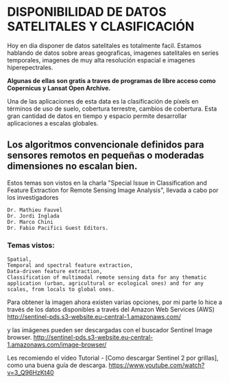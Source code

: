 # DISPONIBILIDAD DE DATOS SATELITALES Y CLASIFICACIÓN

Hoy en dia disponer de datos satelitales es totalmente facil.
Estamos hablando de datos sobre areas geograficas, imagenes satelitales en series temporales, 
imagenes de muy alta resolución espacial e imagenes hiperepectrales.

**Algunas de ellas son gratis a traves de programas de libre acceso
como Copernicus y Lansat Open Archive.**

Una de las aplicaciones de esta data es la clasificación de píxels en términos
de uso de suelo, cobertura terrestre, cambios de cobertura.
Esta gran cantidad de datos en tiempo y espacio permite desarrollar aplicaciones a escalas globales. 

## Los algoritmos convencionale definidos para sensores remotos en pequeñas o moderadas dimensiones no escalan bien.


Estos temas son vistos en la charla "Special Issue in Classification and Feature Extraction for Remote Sensing Image Analysis",
llevada a cabo por los investigadores 

    Dr. Mathieu Fauvel 
    Dr. Jordi Inglada 
    Dr. Marco Chini 
    Dr. Fabio Pacifici Guest Editors.
    
### Temas vistos:

    Spatial, 
    Temporal and spectral feature extraction, 
    Data-driven feature extraction, 
    Classification of multimodal remote sensing data for any thematic application (urban, agricultural or ecological ones) and for any scales, from locals to global ones.


Para obtener la imagen ahora existen varias opciones, por mi parte lo hice a través 
de los datos disponibles a través del Amazon Web Services (AWS) 
http://sentinel-pds.s3-website.eu-central-1.amazonaws.com/

y las imágenes pueden ser descargadas con el buscador Sentinel Image browser. 
http://sentinel-pds.s3-website.eu-central-1.amazonaws.com/image-browser/

Les recomiendo el vídeo  Tutorial - [Como descargar Sentinel 2 por grillas], como una buena guía de descarga.
https://www.youtube.com/watch?v=3_Q96HzKt40
